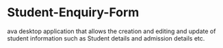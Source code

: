 # Student-Enquiry-Form
ava desktop application that allows the creation and editing and update of student information such as Student details and admission details etc.
